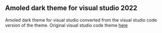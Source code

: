 ## Amoled dark theme for visual studio 2022

Amoled dark theme for visual studio converted from the visual studio code version of the theme.
Original visual studio code theme [here](https://marketplace.visualstudio.com/items?itemName=rendinjast.amoled-black) 